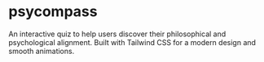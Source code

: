 # psycompass
An interactive quiz to help users discover their philosophical and psychological alignment. Built with Tailwind CSS for a modern design and smooth animations.
